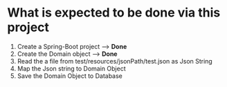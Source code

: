 # What is expected to be done via this project

1. Create a Spring-Boot project   --> **Done**
1. Create the Domain object --> **Done**
1. Read the a file from test/resources/jsonPath/test.json as Json String
1. Map the Json string to Domain Object
1. Save the Domain Object to Database
